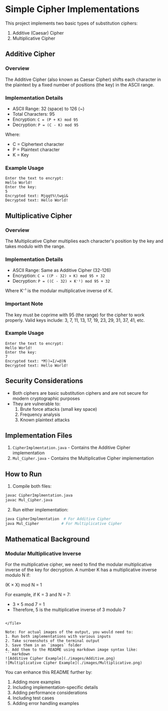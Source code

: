 # Simple Cipher Implementations

This project implements two basic types of substitution ciphers:
1. Additive (Caesar) Cipher
2. Multiplicative Cipher

## Additive Cipher

### Overview
The Additive Cipher (also known as Caesar Cipher) shifts each character in the plaintext by a fixed number of positions (the key) in the ASCII range.

### Implementation Details
- ASCII Range: 32 (space) to 126 (~)
- Total Characters: 95
- Encryption: `C = (P + K) mod 95`
- Decryption: `P = (C - K) mod 95`

Where:
- C = Ciphertext character
- P = Plaintext character
- K = Key

### Example Usage
```
Enter the text to encrypt: 
Hello World!
Enter the key: 
5
Encrypted text: Mjqqt%\twqi&
Decrypted text: Hello World!
```

## Multiplicative Cipher

### Overview
The Multiplicative Cipher multiplies each character's position by the key and takes modulo with the range.

### Implementation Details
- ASCII Range: Same as Additive Cipher (32-126)
- Encryption: `C = ((P - 32) × K) mod 95 + 32`
- Decryption: `P = ((C - 32) × K⁻¹) mod 95 + 32`

Where K⁻¹ is the modular multiplicative inverse of K.

### Important Note
The key must be coprime with 95 (the range) for the cipher to work properly. Valid keys include: 3, 7, 11, 13, 17, 19, 23, 29, 31, 37, 41, etc.

### Example Usage
```
Enter the text to encrypt: 
Hello World!
Enter the key: 
7
Encrypted text: *M))=I/=@)N
Decrypted text: Hello World!
```

## Security Considerations
- Both ciphers are basic substitution ciphers and are not secure for modern cryptographic purposes
- They are vulnerable to:
  1. Brute force attacks (small key space)
  2. Frequency analysis
  3. Known plaintext attacks

## Implementation Files
1. `CipherImplmentation.java` - Contains the Additive Cipher implementation
2. `Mul_Cipher.java` - Contains the Multiplicative Cipher implementation

## How to Run
1. Compile both files:
```bash
javac CipherImplmentation.java
javac Mul_Cipher.java
```

2. Run either implementation:
```bash
java CipherImplmentation  # For Additive Cipher
java Mul_Cipher          # For Multiplicative Cipher
```

## Mathematical Background

### Modular Multiplicative Inverse
For the multiplicative cipher, we need to find the modular multiplicative inverse of the key for decryption. A number K has a multiplicative inverse modulo N if:

(K × X) mod N = 1

For example, if K = 3 and N = 7:
- 3 × 5 mod 7 = 1
- Therefore, 5 is the multiplicative inverse of 3 modulo 7
```

</file>

Note: For actual images of the output, you would need to:
1. Run both implementations with various inputs
2. Take screenshots of the terminal output
3. Save them in an `images` folder
4. Add them to the README using markdown image syntax like:
```markdown
![Additive Cipher Example](./images/Additive.png)
![Multiplicative Cipher Example](./images/Multiplicative.png)
```

You can enhance this README further by:
1. Adding more examples
2. Including implementation-specific details
3. Adding performance considerations
4. Including test cases
5. Adding error handling examples